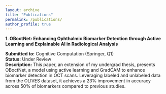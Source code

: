 ```yaml
---
layout: archive
title: "Publications"
permalink: /publications/
author_profile: true
---
```


<b>1. OBoctNet: Enhancing Ophthalmic Biomarker Detection through Active Learning and Explainable AI in Radiological Analysis</b><br>

<b>Submitted to:</b> Cognitive Computation (Springer, Q1)<br>
<b>Status:</b> Under Review<br>
<b>Description:</b> This paper, an extension of my undergrad thesis, presents OBoctNet, a model using active learning and GradCAM to enhance biomarker detection in OCT scans. Leveraging labeled and unlabeled data from the OLIVES dataset, it achieves a 23% improvement in accuracy across 50% of biomarkers compared to previous studies. 